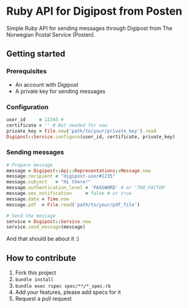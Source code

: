 # Ruby API for Digipost from Posten

Simple Ruby API for sending messages through Digipost from The Norwegian Postal Service (Posten).

## Getting started

### Prerequisites

* An account with Digipost
* A private key for sending messages

### Configuration

````ruby
user_id     = 12345 #
certificate = '' # Not needed for now
private_key = File.new('path/to/your/private_key').read
Digipost::Service.configure(user_id, certificate, private_key)
````

### Sending messages

````ruby
# Prepare message
message = Digipost::Api::Representations::Message.new
message.recipient = "digipost-user#1235"
message.subject   = "Hi there!"
message.authentication_level = 'PASSWORD' # or 'TWO_FACTOR'
message.sms_notification     = false # or true
message.date = Time.now
message.pdf  = File.read('path/to/your/pdf_file')

# Send the message
service = Digipost::Service.new
service.send_message(message)
````

And that should be about it :)


## How to contribute

1. Fork this project
2. `bundle install`
3. `bundle exec rspec spec/**/*_spec.rb`
4. Add your features, please add specs for it
5. Request a pull request